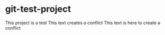 # git-test-project

This project is a test
This text creates a conflict
This text is here to create a conflict

